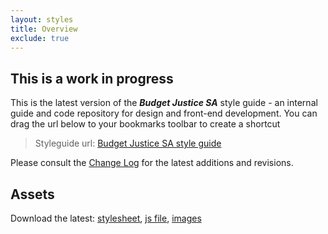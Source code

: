 ```yaml
---
layout: styles
title: Overview
exclude: true
---
```


## This is a work in progress

This is the latest version of the **_Budget Justice SA_** style guide - an internal guide and code repository for design and front-end development. You can drag the url below to your bookmarks toolbar to create a shortcut

> Styleguide url: [Budget Justice SA style guide]({{site.baseurl}})

Please consult the [Change Log]({{site.baseurl}}changelog) for the latest additions and revisions.

## Assets

Download the latest: <a href="" download>stylesheet</a>, <a href="" download>js file</a>, <a href="" download>images</a>